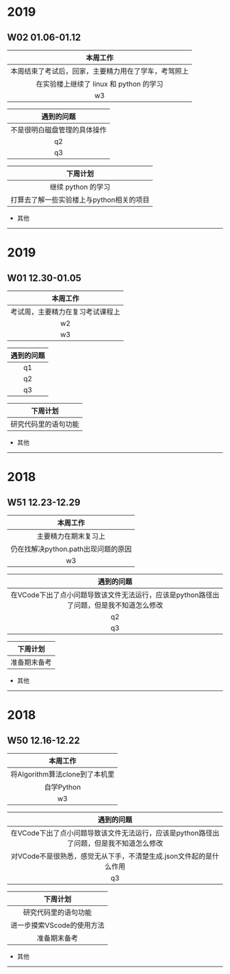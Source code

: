 # 2019
## W02 01.06-01.12
| 本周工作 | 
| :-: | 
|本周结束了考试后，回家，主要精力用在了学车，考驾照上|  
|在实验楼上继续了 linux 和 python 的学习| 
| w3   |  

| 遇到的问题 | 
| :-: | 
|不是很明白磁盘管理的具体操作|  
| q2   | 
| q3   |  

| 下周计划 | 
| :-: | 
|继续 python 的学习| 
|打算去了解一些实验楼上与python相关的项目|


* 其他
-------------------------------------------------------------


# 2019
## W01 12.30-01.05
| 本周工作 | 
| :-: | 
|考试周，主要精力在复习考试课程上|  
| w2   | 
| w3   |  

| 遇到的问题 | 
| :-: | 
| q1|  
| q2   | 
| q3   |  

| 下周计划 | 
| :-: | 
|研究代码里的语句功能| 



* 其他
-------------------------------------------------------------



# 2018
## W51 12.23-12.29
| 本周工作 | 
| :-: | 
|主要精力在期末复习上|  
|仍在找解决python.path出现问题的原因| 
| w3   |  

| 遇到的问题 | 
| :-: | 
|在VCode下出了点小问题导致该文件无法运行，应该是python路径出了问题，但是我不知道怎么修改|  
| q2   | 
| q3   |  

| 下周计划 | 
| :-: | 
|准备期末备考| 


* 其他
-------------------------------------------------------------


# 2018
## W50 12.16-12.22
| 本周工作 | 
| :-: | 
|将Algorithm算法clone到了本机里|  
|自学Python| 
| w3   |  

| 遇到的问题 | 
| :-: | 
|在VCode下出了点小问题导致该文件无法运行，应该是python路径出了问题，但是我不知道怎么修改|  
|对VCode不是很熟悉，感觉无从下手，不清楚生成.json文件起的是什么作用| 
| q3   |  

| 下周计划 | 
| :-: | 
|研究代码里的语句功能| 
|进一步摸索VScode的使用方法|  
|准备期末备考| 


* 其他
-------------------------------------------------------------
